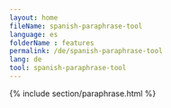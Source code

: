```yaml
---
layout: home
fileName: spanish-paraphrase-tool
language: es
folderName : features
permalink: /de/spanish-paraphrase-tool
lang: de
tool: spanish-paraphrase-tool
---
```

{% include section/paraphrase.html %}